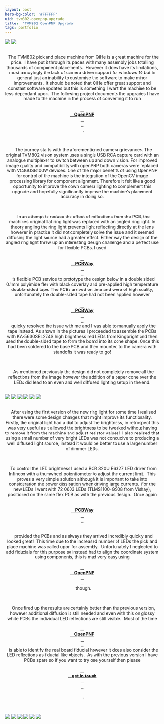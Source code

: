 ```yaml
---
layout: post
hero-bg-color: '#FFFFFF'
uid: tvm802-openpnp-upgrade
title:  'TVM802 OpenPNP Upgrade'
tags: portfolio
---
```


<img src="{{ site.url }}/images/portfolio/tvm802-openpnp-upgrade/IMG_20191223_125624.jpg">

<img src="{{ site.url }}/images/portfolio/tvm802-openpnp-upgrade/Sponsored+by+PCBWay.png">

<div class="sqs-html-content">
 <p class="" style="text-align:center;white-space:pre-wrap;">
  The TVM802 pick and place machine from QiHe is a great machine for the price.  I have put it through its paces with many assembly jobs totalling thousands of component placements.  However it does have its limitations, most annoyingly the lack of camera driver support for windows 10 but in general just an inability to customise the software to make minor improvements.  It should be noted that QiHe offer great support and constant software updates but this is something I want the machine to be less dependant upon.  The following project documents the upgrades I have made to the machine in the process of converting it to run
  <a href="https://openpnp.org/" target="_blank">
   <strong>
    OpenPNP
   </strong>
  </a>
  .
 </p>
</div>


<div class="sqs-html-content">
 <p class="" style="text-align:center;white-space:pre-wrap;">
  The journey starts with the aforementioned camera grievances. The original TVM802 vision system uses a single USB RCA capture card with an analogue multiplexer to switch between up and down vision. For improved image quality and compatibility with openPNP both cameras were replaced with VC36USB100W devices. One of the major benefits of using OpenPNP for control of the machine is the integration of the OpenCV image processing library for component alignment. Therefore it felt like a good opportunity to improve the down camera lighting to complement this upgrade and hopefully significantly improve the machine’s placement accuracy in doing so.
 </p>
 <p class="" style="text-align:center;white-space:pre-wrap;">
  In an attempt to reduce the effect of reflections from the PCB, the machines original flat ring light was replaced with an angled ring light. In theory angling the ring light prevents light reflecting directly at the lens however in practice it did not completely solve the issue and it seemed diffusing the light source had a greater effect. Either way the design of the angled ring light threw up an interesting design challenge and a perfect use for flexible PCBs. I used
  <a href="https://www.pcbway.com">
   <strong>
    PCBWay
   </strong>
  </a>
  ’s flexible PCB service to prototype the design below in a double sided 0.1mm polyimide flex with black coverlay and pre-applied high temperature double-sided tape. The PCBs arrived on time and were of high quality, unfortunately the double-sided tape had not been applied however
  <a href="https://www.pcbway.com">
   <strong>
    PCBWay
   </strong>
  </a>
  quickly resolved the issue with me and I was able to manually apply the tape instead. As shown in the pictures I proceeded to assemble the PCBs with KA-5630SEL2Z4S high brightness red LEDs from Kingbright and then used the double-sided tape to form the board into its cone shape. Once this had been soldered to the base PCB and then mounted to the camera with standoffs it was ready to go!
 </p>
 <p class="" style="text-align:center;white-space:pre-wrap;">
  As mentioned previously the design did not completely remove all the reflections from the image however the addition of a paper cone over the LEDs did lead to an even and well diffused lighting setup in the end.
 </p>
</div>


<img src="{{ site.url }}/images/portfolio/tvm802-openpnp-upgrade/IMG_20200619_093626.jpg">

<img src="{{ site.url }}/images/portfolio/tvm802-openpnp-upgrade/IMG_20200619_092438.jpg">

<img src="{{ site.url }}/images/portfolio/tvm802-openpnp-upgrade/IMG_20200619_093653.jpg">

<img src="{{ site.url }}/images/portfolio/tvm802-openpnp-upgrade/IMG_20200619_091355.jpg">

<img src="{{ site.url }}/images/portfolio/tvm802-openpnp-upgrade/IMG_20200619_183758.jpg">

<img src="{{ site.url }}/images/portfolio/tvm802-openpnp-upgrade/IMG_20200619_093532.jpg">

<div class="sqs-html-content">
 <p class="" style="text-align:center;white-space:pre-wrap;">
  After using the first version of the new ring light for some time I realised there were some design changes that might improve its functionality.  Firstly, the original light had a dial to adjust the brightness, in retrospect this was very useful as it allowed the brightness to be tweaked without having to remove it from the machine and adjust resistor values!  I also realised that using a small number of very bright LEDs was not conducive to producing a well diffused light source, instead it would be better to use a large number of dimmer LEDs.
 </p>
 <p class="" style="text-align:center;white-space:pre-wrap;">
  To control the LED brightness I used a BCR 320U E6327 LED driver from Infineon with a thumwheel potentiometer to adjust the current limit.  This proves a very simple solution although it is important to take into consideration the power dissipation when driving large currents.  For the new LEDs I went with 72 0603 LEDs (TLMS1100-GS08 from Vishay), positioned on the same flex PCB as with the previous design.  Once again
  <a href="https://www.pcbway.com">
   <strong>
    PCBWay
   </strong>
  </a>
  <strong>
  </strong>
  provided the PCBs and as always they arrived incredibly quickly and looked great!  This time due to the increased number of LEDs the pick and place machine was called upon for assembly.  Unfortunately I neglected to add fiducials for this purpose so instead had to align the coordinate system using components, this is mad very easy using
  <a href="https://openpnp.org/" target="_blank">
   <strong>
    OpenPNP
   </strong>
  </a>
  though.
 </p>
 <p class="" style="text-align:center;white-space:pre-wrap;">
  Once fired up the results are certainly better than the previous version, however additional diffusion is still needed and even with this on glossy white PCBs the individual LED reflections are still visible.  Most of the time
  <a href="https://openpnp.org/" target="_blank">
   <strong>
    OpenPNP
   </strong>
  </a>
  is able to identify the real board fiducial however it does also consider the LED reflections as fiducial like objects.  As with the previous version I have PCBs spare so if you want to try one yourself then please
  <a href="/contact-us">
   <strong>
    get in touch
   </strong>
  </a>
  <strong>
   .
  </strong>
 </p>
</div>


<img src="{{ site.url }}/images/portfolio/tvm802-openpnp-upgrade/IMG_0020.jpg">

<img src="{{ site.url }}/images/portfolio/tvm802-openpnp-upgrade/IMG_0012.jpg">

<img src="{{ site.url }}/images/portfolio/tvm802-openpnp-upgrade/IMG_0008.jpg">

<img src="{{ site.url }}/images/portfolio/tvm802-openpnp-upgrade/IMG_0018.jpg">

<img src="{{ site.url }}/images/portfolio/tvm802-openpnp-upgrade/IMG_0017.jpg">

<img src="{{ site.url }}/images/portfolio/tvm802-openpnp-upgrade/IMG_0007.jpg">

